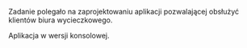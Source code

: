 Zadanie polegało na zaprojektowaniu aplikacji pozwalającej obsłużyć klientów biura wycieczkowego.

Aplikacja w wersji konsolowej.
